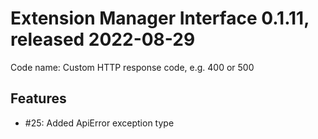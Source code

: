 # Extension Manager Interface 0.1.11, released 2022-08-29

Code name: Custom HTTP response code, e.g. 400 or 500 

## Features

* #25: Added ApiError exception type
